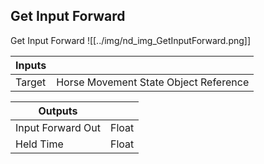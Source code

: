 ## Get Input Forward
Get Input Forward
![[../img/nd_img_GetInputForward.png]]

|Inputs||
|--|--|
| Target | Horse Movement State Object Reference |

|Outputs||
|--|--|
| Input Forward Out | Float |
| Held Time | Float |

